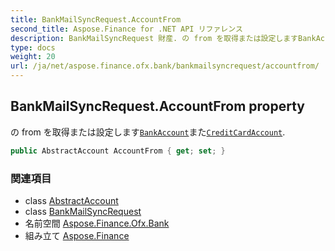 ```yaml
---
title: BankMailSyncRequest.AccountFrom
second_title: Aspose.Finance for .NET API リファレンス
description: BankMailSyncRequest 財産. の from を取得または設定しますBankAccountまたCreditCardAccount.
type: docs
weight: 20
url: /ja/net/aspose.finance.ofx.bank/bankmailsyncrequest/accountfrom/
---
```

## BankMailSyncRequest.AccountFrom property

の from を取得または設定します[`BankAccount`](../../../aspose.finance.ofx/bankaccount/)また[`CreditCardAccount`](../../../aspose.finance.ofx/creditcardaccount/).

```csharp
public AbstractAccount AccountFrom { get; set; }
```

### 関連項目

* class [AbstractAccount](../../../aspose.finance.ofx/abstractaccount/)
* class [BankMailSyncRequest](../)
* 名前空間 [Aspose.Finance.Ofx.Bank](../../bankmailsyncrequest/)
* 組み立て [Aspose.Finance](../../../)


